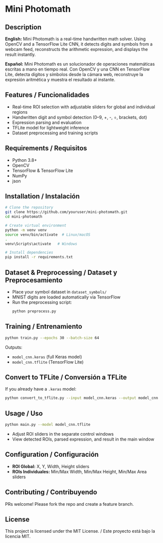 # Mini Photomath

## Description

**English:** Mini Photomath is a real-time handwritten math solver. Using OpenCV and a TensorFlow Lite CNN, it detects digits and symbols from a webcam feed, reconstructs the arithmetic expression, and displays the result instantly.

**Español:** Mini Photomath es un solucionador de operaciones matemáticas escritas a mano en tiempo real. Con OpenCV y una CNN en TensorFlow Lite, detecta dígitos y símbolos desde la cámara web, reconstruye la expresión aritmética y muestra el resultado al instante.

## Features / Funcionalidades

- Real-time ROI selection with adjustable sliders for global and individual regions
- Handwritten digit and symbol detection (0–9, +, -, ÷, brackets, dot)
- Expression parsing and evaluation
- TFLite model for lightweight inference
- Dataset preprocessing and training scripts

## Requirements / Requisitos

- Python 3.8+
- OpenCV
- TensorFlow & TensorFlow Lite
- NumPy
- json

## Installation / Instalación

```bash
# Clone the repository
git clone https://github.com/youruser/mini-photomath.git
cd mini-photomath

# Create virtual environment
python -m venv venv
source venv/bin/activate  # Linux/macOS
.
venv\Scripts\activate   # Windows

# Install dependencies
pip install -r requirements.txt
```

## Dataset & Preprocessing / Dataset y Preprocesamiento

- Place your symbol dataset in `dataset_symbols/`
- MNIST digits are loaded automatically via TensorFlow
- Run the preprocessing script:
  ```bash
  python preprocess.py
  ```

## Training / Entrenamiento

```bash
python train.py --epochs 30 --batch-size 64
```

Outputs:

- `model_cnn.keras` (full Keras model)
- `model_cnn.tflite` (TensorFlow Lite)

## Convert to TFLite / Conversión a TFLite

If you already have a `.keras` model:

```bash
python convert_to_tflite.py --input model_cnn.keras --output model_cnn.tflite
```

## Usage / Uso

```bash
python main.py --model model_cnn.tflite
```

- Adjust ROI sliders in the separate control windows
- View detected ROIs, parsed expression, and result in the main window

## Configuration / Configuración

- **ROI Global:** X, Y, Width, Height sliders
- **ROIs Individuales:** Min/Max Width, Min/Max Height, Min/Max Area sliders

## Contributing / Contribuyendo

PRs welcome! Please fork the repo and create a feature branch.

## License

This project is licensed under the MIT License. / Este proyecto está bajo la licencia MIT.

